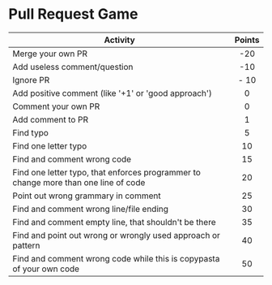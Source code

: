 Pull Request Game 
======


| Activity | Points |
|----------|:------:|
| Merge your own PR | -20 |
| Add useless comment/question | -10 |
| Ignore PR | - 10 |
| Add positive comment (like '+1' or 'good approach') | 0 |
| Comment your own PR | 0 |
| Add comment to PR | 1 |
| Find typo | 5 |
| Find one letter typo | 10 |
| Find and comment wrong code | 15 |
| Find one letter typo, that enforces programmer to change more than one line of code | 20 |
| Point out wrong grammary in comment | 25 |
| Find and comment wrong line/file ending | 30 |
| Find and comment empty line, that shouldn't be there | 35 |
| Find and point out wrong or wrongly used approach or pattern | 40 |
| Find and comment wrong code while this is copypasta of your own code | 50 |
